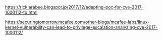 https://ricklarabee.blogspot.jp/2017/12/adapting-poc-for-cve-2017-1000112-to.html

https://securingtomorrow.mcafee.com/other-blogs/mcafee-labs/linux-kernel-vulnerability-can-lead-to-privilege-escalation-analyzing-cve-2017-1000112/

